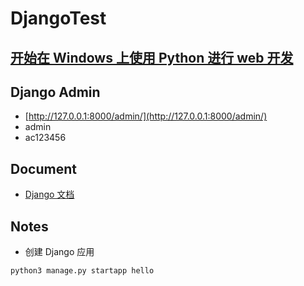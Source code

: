 # DjangoTest

## [开始在 Windows 上使用 Python 进行 web 开发](https://docs.microsoft.com/zh-cn/windows/python/get-started/python-for-web)

## Django Admin

- [http://127.0.0.1:8000/admin/](http://127.0.0.1:8000/admin/)
- admin
- ac123456

## Document

- [Django 文档](https://docs.djangoproject.com/zh-hans/)

## Notes

- 创建 Django 应用
```
python3 manage.py startapp hello
```